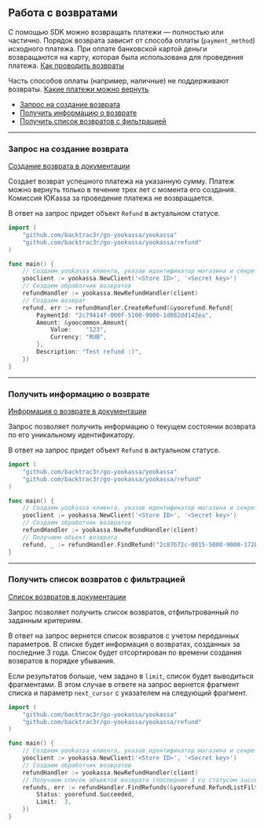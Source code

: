 ## Работа с возвратами

С помощью SDK можно возвращать платежи — полностью или частично. Порядок возврата зависит от способа оплаты
(`payment_method`) исходного платежа. При оплате банковской картой деньги возвращаются на карту,
которая была использована для проведения платежа. [Как проводить возвраты](https://yookassa.ru/developers/payments/refunds?lang=ru)

Часть способов оплаты (например, наличные) не поддерживают возвраты. [Какие платежи можно вернуть](https://yookassa.ru/developers/payment-methods/overview#all?lang=ru)

- [Запрос на создание возврата](#Запрос-на-создание-возврата)
- [Получить информацию о возврате](#Получить-информацию-о-возврате)
- [Получить список возвратов с фильтрацией](#Получить-список-возвратов-с-фильтрацией)

---

### Запрос на создание возврата

[Создание возврата в документации](https://yookassa.ru/developers/api?lang=bash#create_refund?lang=ru)

Создает возврат успешного платежа на указанную сумму. Платеж можно вернуть только в течение трех лет с момента его создания.
Комиссия ЮKassa за проведение платежа не возвращается.

В ответ на запрос придет объект `Refund` в актуальном статусе.

```go
import (
    "github.com/backtrac3r/go-yookassa/yookassa"
    "github.com/backtrac3r/go-yookassa/yookassa/refund"
)

func main() {
    // Создаем yookassa клиента, указав идентификатор магазина и секретный ключ
    yooclient := yookassa.NewClient('<Store ID>', '<Secret key>')
    // Создаем обработчик возвратов
    refundHandler := yookassa.NewRefundHandler(client)
    // Создаем возврат
    refund, err := refundHandler.CreateRefund(&yoorefund.Refund{
        PaymentId: "2c79414f-000f-5100-9000-1d082dd142ea",
        Amount: &yoocommon.Amount{
            Value:    "123",
            Currency: "RUB",
        },
        Description: "Test refund :)",
    })
}
```

---

### Получить информацию о возврате

[Информация о возврате в документации](https://yookassa.ru/developers/api?lang=bash#get_refund?lang=ru)

Запрос позволяет получить информацию о текущем состоянии возврата по его уникальному идентификатору.

В ответ на запрос придет объект `Refund` в актуальном статусе.

```go
import (
    "github.com/backtrac3r/go-yookassa/yookassa"
    "github.com/backtrac3r/go-yookassa/yookassa/refund"
)

func main() {
    // Создаем yookassa клиента, указав идентификатор магазина и секретный ключ
    yooclient := yookassa.NewClient('<Store ID>', '<Secret key>')
    // Создаем обработчик возвратов
    refundHandler := yookassa.NewRefundHandler(client)
    // Получаем объект возврата
    refund, _ := refundHandler.FindRefund("2c87b72c-0015-5000-9000-172b6038152a")
}
```

---

### Получить список возвратов с фильтрацией

[Список возвратов в документации](https://yookassa.ru/developers/api?lang=bash#get_refunds_list?lang=ru)

Запрос позволяет получить список возвратов, отфильтрованный по заданным критериям.

В ответ на запрос вернется список возвратов с учетом переданных параметров. В списке будет информация о возвратах,
созданных за последние 3 года. Список будет отсортирован по времени создания возвратов в порядке убывания.

Если результатов больше, чем задано в `limit`, список будет выводиться фрагментами. В этом случае в ответе на запрос
вернется фрагмент списка и параметр `next_cursor` с указателем на следующий фрагмент.

```go
import (
    "github.com/backtrac3r/go-yookassa/yookassa"
    "github.com/backtrac3r/go-yookassa/yookassa/refund"
)

func main() {
    // Создаем yookassa клиента, указав идентификатор магазина и секретный ключ
    yooclient := yookassa.NewClient('<Store ID>', '<Secret key>')
    // Создаем обработчик возвратов
    refundHandler := yookassa.NewRefundHandler(client)
    // Получаем список объектов возврата (последние 3 со статусом succeeded)
    refunds, err := refundHandler.FindRefunds(&yoorefund.RefundListFilter{
        Status: yoorefund.Succeeded,
        Limit:  3,
    })
}
```
